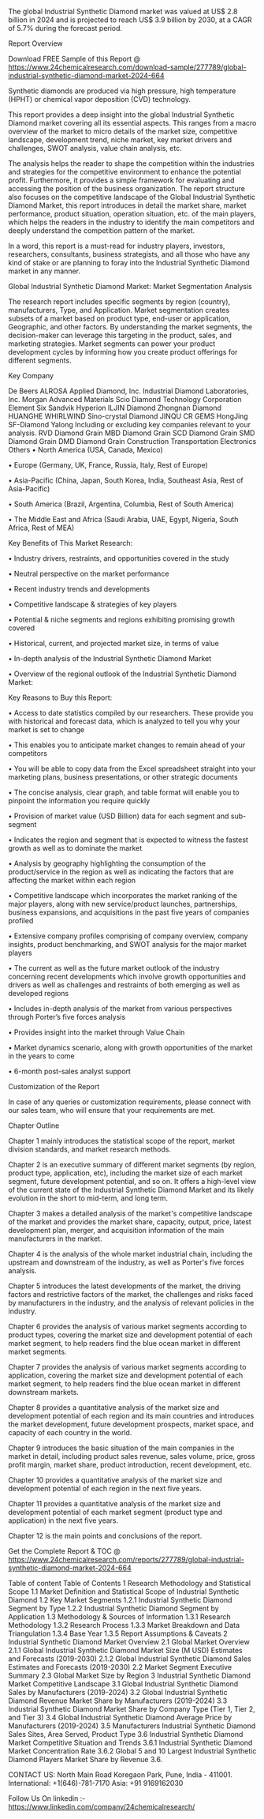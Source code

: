 The global Industrial Synthetic Diamond market was valued at US$ 2.8 billion in 2024 and is projected to reach US$ 3.9 billion by 2030, at a CAGR of 5.7% during the forecast period.

Report Overview

Download FREE Sample of this Report @ https://www.24chemicalresearch.com/download-sample/277789/global-industrial-synthetic-diamond-market-2024-664

Synthetic diamonds are produced via high pressure, high temperature (HPHT) or chemical vapor deposition (CVD) technology.

This report provides a deep insight into the global Industrial Synthetic Diamond market covering all its essential aspects. This ranges from a macro overview of the market to micro details of the market size, competitive landscape, development trend, niche market, key market drivers and challenges, SWOT analysis, value chain analysis, etc.

The analysis helps the reader to shape the competition within the industries and strategies for the competitive environment to enhance the potential profit. Furthermore, it provides a simple framework for evaluating and accessing the position of the business organization. The report structure also focuses on the competitive landscape of the Global Industrial Synthetic Diamond Market, this report introduces in detail the market share, market performance, product situation, operation situation, etc. of the main players, which helps the readers in the industry to identify the main competitors and deeply understand the competition pattern of the market.

In a word, this report is a must-read for industry players, investors, researchers, consultants, business strategists, and all those who have any kind of stake or are planning to foray into the Industrial Synthetic Diamond market in any manner.

Global Industrial Synthetic Diamond Market: Market Segmentation Analysis

The research report includes specific segments by region (country), manufacturers, Type, and Application. Market segmentation creates subsets of a market based on product type, end-user or application, Geographic, and other factors. By understanding the market segments, the decision-maker can leverage this targeting in the product, sales, and marketing strategies. Market segments can power your product development cycles by informing how you create product offerings for different segments.

Key Company

De Beers
ALROSA
Applied Diamond, Inc.
Industrial Diamond Laboratories, Inc.
Morgan Advanced Materials
Scio Diamond Technology Corporation
Element Six
Sandvik Hyperion
ILJIN Diamond
Zhongnan Diamond
HUANGHE WHIRLWIND
Sino-crystal Diamond
JINQU
CR GEMS
HongJing
SF-Diamond
Yalong
Including or excluding key companies relevant to your analysis.
RVD Diamond Grain
MBD Diamond Grain
SCD Diamond Grain
SMD Diamond Grain
DMD Diamond Grain
Construction
Transportation
Electronics
Others
• North America (USA, Canada, Mexico)

• Europe (Germany, UK, France, Russia, Italy, Rest of Europe)

• Asia-Pacific (China, Japan, South Korea, India, Southeast Asia, Rest of Asia-Pacific)

• South America (Brazil, Argentina, Columbia, Rest of South America)

• The Middle East and Africa (Saudi Arabia, UAE, Egypt, Nigeria, South Africa, Rest of MEA)

Key Benefits of This Market Research:

• Industry drivers, restraints, and opportunities covered in the study

• Neutral perspective on the market performance

• Recent industry trends and developments

• Competitive landscape & strategies of key players

• Potential & niche segments and regions exhibiting promising growth covered

• Historical, current, and projected market size, in terms of value

• In-depth analysis of the Industrial Synthetic Diamond Market

• Overview of the regional outlook of the Industrial Synthetic Diamond Market:

Key Reasons to Buy this Report:

• Access to date statistics compiled by our researchers. These provide you with historical and forecast data, which is analyzed to tell you why your market is set to change

• This enables you to anticipate market changes to remain ahead of your competitors

• You will be able to copy data from the Excel spreadsheet straight into your marketing plans, business presentations, or other strategic documents

• The concise analysis, clear graph, and table format will enable you to pinpoint the information you require quickly

• Provision of market value (USD Billion) data for each segment and sub-segment

• Indicates the region and segment that is expected to witness the fastest growth as well as to dominate the market

• Analysis by geography highlighting the consumption of the product/service in the region as well as indicating the factors that are affecting the market within each region

• Competitive landscape which incorporates the market ranking of the major players, along with new service/product launches, partnerships, business expansions, and acquisitions in the past five years of companies profiled

• Extensive company profiles comprising of company overview, company insights, product benchmarking, and SWOT analysis for the major market players

• The current as well as the future market outlook of the industry concerning recent developments which involve growth opportunities and drivers as well as challenges and restraints of both emerging as well as developed regions

• Includes in-depth analysis of the market from various perspectives through Porter’s five forces analysis

• Provides insight into the market through Value Chain

• Market dynamics scenario, along with growth opportunities of the market in the years to come

• 6-month post-sales analyst support

Customization of the Report

In case of any queries or customization requirements, please connect with our sales team, who will ensure that your requirements are met.

Chapter Outline

Chapter 1 mainly introduces the statistical scope of the report, market division standards, and market research methods.

Chapter 2 is an executive summary of different market segments (by region, product type, application, etc), including the market size of each market segment, future development potential, and so on. It offers a high-level view of the current state of the Industrial Synthetic Diamond Market and its likely evolution in the short to mid-term, and long term.

Chapter 3 makes a detailed analysis of the market's competitive landscape of the market and provides the market share, capacity, output, price, latest development plan, merger, and acquisition information of the main manufacturers in the market.

Chapter 4 is the analysis of the whole market industrial chain, including the upstream and downstream of the industry, as well as Porter's five forces analysis.

Chapter 5 introduces the latest developments of the market, the driving factors and restrictive factors of the market, the challenges and risks faced by manufacturers in the industry, and the analysis of relevant policies in the industry.

Chapter 6 provides the analysis of various market segments according to product types, covering the market size and development potential of each market segment, to help readers find the blue ocean market in different market segments.

Chapter 7 provides the analysis of various market segments according to application, covering the market size and development potential of each market segment, to help readers find the blue ocean market in different downstream markets.

Chapter 8 provides a quantitative analysis of the market size and development potential of each region and its main countries and introduces the market development, future development prospects, market space, and capacity of each country in the world.

Chapter 9 introduces the basic situation of the main companies in the market in detail, including product sales revenue, sales volume, price, gross profit margin, market share, product introduction, recent development, etc.

Chapter 10 provides a quantitative analysis of the market size and development potential of each region in the next five years.

Chapter 11 provides a quantitative analysis of the market size and development potential of each market segment (product type and application) in the next five years.

Chapter 12 is the main points and conclusions of the report.

Get the Complete Report & TOC @ https://www.24chemicalresearch.com/reports/277789/global-industrial-synthetic-diamond-market-2024-664

Table of content
Table of Contents
1 Research Methodology and Statistical Scope
1.1 Market Definition and Statistical Scope of Industrial Synthetic Diamond
1.2 Key Market Segments
1.2.1 Industrial Synthetic Diamond Segment by Type
1.2.2 Industrial Synthetic Diamond Segment by Application
1.3 Methodology & Sources of Information
1.3.1 Research Methodology
1.3.2 Research Process
1.3.3 Market Breakdown and Data Triangulation
1.3.4 Base Year
1.3.5 Report Assumptions & Caveats
2 Industrial Synthetic Diamond Market Overview
2.1 Global Market Overview
2.1.1 Global Industrial Synthetic Diamond Market Size (M USD) Estimates and Forecasts (2019-2030)
2.1.2 Global Industrial Synthetic Diamond Sales Estimates and Forecasts (2019-2030)
2.2 Market Segment Executive Summary
2.3 Global Market Size by Region
3 Industrial Synthetic Diamond Market Competitive Landscape
3.1 Global Industrial Synthetic Diamond Sales by Manufacturers (2019-2024)
3.2 Global Industrial Synthetic Diamond Revenue Market Share by Manufacturers (2019-2024)
3.3 Industrial Synthetic Diamond Market Share by Company Type (Tier 1, Tier 2, and Tier 3)
3.4 Global Industrial Synthetic Diamond Average Price by Manufacturers (2019-2024)
3.5 Manufacturers Industrial Synthetic Diamond Sales Sites, Area Served, Product Type
3.6 Industrial Synthetic Diamond Market Competitive Situation and Trends
3.6.1 Industrial Synthetic Diamond Market Concentration Rate
3.6.2 Global 5 and 10 Largest Industrial Synthetic Diamond Players Market Share by Revenue
3.6.

CONTACT US:
North Main Road Koregaon Park, Pune, India - 411001.
International: +1(646)-781-7170
Asia: +91 9169162030

Follow Us On linkedin :- https://www.linkedin.com/company/24chemicalresearch/

